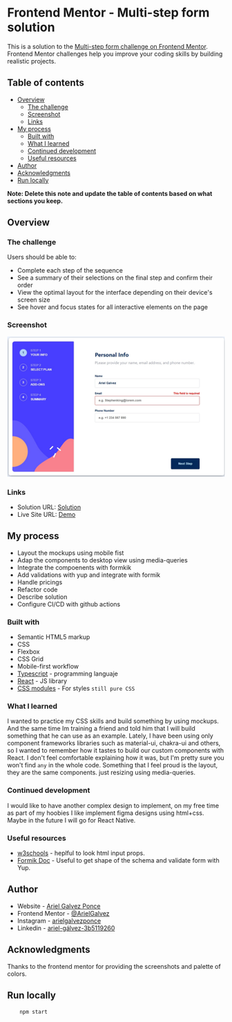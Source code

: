 # Frontend Mentor - Multi-step form solution

This is a solution to the [Multi-step form challenge on Frontend Mentor](https://www.frontendmentor.io/challenges/multistep-form-YVAnSdqQBJ). Frontend Mentor challenges help you improve your coding skills by building realistic projects.

## Table of contents

- [Overview](#overview)
  - [The challenge](#the-challenge)
  - [Screenshot](#screenshot)
  - [Links](#links)
- [My process](#my-process)
  - [Built with](#built-with)
  - [What I learned](#what-i-learned)
  - [Continued development](#continued-development)
  - [Useful resources](#useful-resources)
- [Author](#author)
- [Acknowledgments](#acknowledgments)
- [Run locally](#run-locally)

**Note: Delete this note and update the table of contents based on what sections you keep.**

## Overview

### The challenge

Users should be able to:

- Complete each step of the sequence
- See a summary of their selections on the final step and confirm their order
- View the optimal layout for the interface depending on their device's screen size
- See hover and focus states for all interactive elements on the page

### Screenshot

![Dekptop](./public/dektop.jpg)

### Links

- Solution URL: [Solution](https://github.com/ArielGalvez/multi-step-form)
- Live Site URL: [Demo](https://your-live-site-url.com)

## My process

- Layout the mockups using mobile fist
- Adap the components to desktop view using media-queries
- Integrate the compoenents with formkik
- Add validations with yup and integrate with formik
- Handle pricings
- Refactor code
- Describe solution
- Configure CI/CD with github actions

### Built with

- Semantic HTML5 markup
- CSS
- Flexbox
- CSS Grid
- Mobile-first workflow
- [Typescript](https://www.typescriptlang.org/) - programming languaje
- [React](https://reactjs.org/) - JS library
- [CSS modules](https://github.com/css-modules/css-modules) - For styles `still pure CSS`

### What I learned

I wanted to practice my CSS skills and build something by using mockups. And the same time Im training a friend and told him that I will build something that he can use as an example.
Lately, I have been using only component frameworks libraries such as material-ui, chakra-ui and others, so I wanted to remember how it tastes to build our custom components with React.
I don't feel comfortable explaining how it was, but I'm pretty sure you won't find `any` in the whole code.
Something that I feel proud is the layout, they are the same components. just resizing using media-queries.

### Continued development

I would like to have another complex design to implement, on my free time as part of my hoobies I like implement figma designs using html+css.
Maybe in the future I will go for React Native.

### Useful resources

- [w3schools](https://www.w3schools.com/tags/att_input_type_checkbox.asp) - heplful to look html input props.
- [Formik Doc](https://formik.org/docs/guides/validation) - Useful to get shape of the schema and validate form with Yup.

## Author

- Website - [Ariel Galvez Ponce](https://github.com/ArielGalvez)
- Frontend Mentor - [@ArielGalvez](https://www.frontendmentor.io/profile/ArielGalvez)
- Instagram - [arielgalvezponce](https://www.instagram.com/arielgalvezponce/)
- Linkedin - [ariel-gálvez-3b5119260](https://www.linkedin.com/in/ariel-g%C3%A1lvez-3b5119260/)

## Acknowledgments

Thanks to the frontend mentor for providing the screenshots and palette of colors.

## Run locally

```script
    npm start
```

